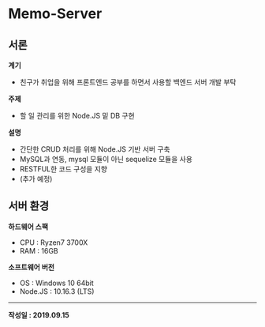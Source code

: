 # Memo-Server
 
 
## 서론

**계기**
- 친구가 취업을 위해 프론트엔드 공부를 하면서 사용할 백엔드 서버 개발 부탁

**주제**
- 할 일 관리를 위한 Node.JS 밑 DB 구현

**설명**
- 간단한 CRUD 처리를 위해 Node.JS 기반 서버 구축
- MySQL과 연동, mysql 모듈이 아닌 sequelize 모듈을 사용
- RESTFUL한 코드 구성을 지향
- (추가 예정)

## 서버 환경

**하드웨어 스팩**
- CPU : Ryzen7 3700X
- RAM : 16GB

**소프트웨어 버전**
- OS : Windows 10 64bit
- Node.JS : 10.16.3 (LTS)

___

**작성일 : 2019.09.15**
